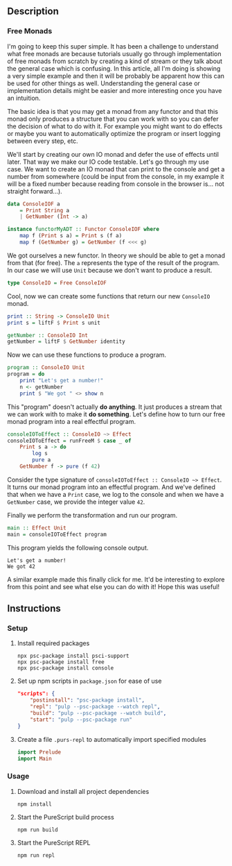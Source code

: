 ## Description
### Free Monads
I'm going to keep this super simple. It has been a challenge to understand what free monads are because tutorials usually go through implementation of free monads from scratch by creating a kind of stream or they talk about the general case which is confusing. In this article, all I'm doing is showing a very simple example and then it will be probably be apparent how this can be used for other things as well. Understanding the general case or implementation details might be easier and more interesting once you have an intuition.

The basic idea is that you may get a monad from any functor and that this monad only produces a structure that you can work with so you can defer the decision of what to do with it. For example you might want to do effects or maybe you want to automatically optimize the program or insert logging between every step, etc.

We'll start by creating our own IO monad and defer the use of effects until later. That way we make our IO code testable. Let's go through my use case. We want to create an IO monad that can print to the console and get a number from somewhere (could be input from the console, in my example it will be a fixed number because reading from console in the browser is... not straight forward...).
```purescript
data ConsoleIOF a
    = Print String a
    | GetNumber (Int -> a)

instance functorMyADT :: Functor ConsoleIOF where
    map f (Print s a) = Print s (f a)
    map f (GetNumber g) = GetNumber (f <<< g)
```
We got ourselves a new functor. In theory we should be able to get a monad from that (for free). The `a` represents the type of the result of the program. In our case we will use `Unit` because we don't want to produce a result.
```purescript
type ConsoleIO = Free ConsoleIOF
```
Cool, now we can create some functions that return our new `ConsoleIO` monad.
```purescript
print :: String -> ConsoleIO Unit
print s = liftF $ Print s unit

getNumber :: ConsoleIO Int
getNumber = liftF $ GetNumber identity
```
Now we can use these functions to produce a program.
```purescript
program :: ConsoleIO Unit
program = do
    print "Let's get a number!"
    n <- getNumber
    print $ "We got " <> show n
```
This "program" doesn't actually **do anything**. It just produces a stream that we can work with to make it **do something**. Let's define how to turn our free monad program into a real effectful program.
```purescript
consoleIOToEffect :: ConsoleIO ~> Effect
consoleIOToEffect = runFreeM $ case _ of
    Print s a -> do
        log s
        pure a
    GetNumber f -> pure (f 42)
```
Consider the type signature of `consoleIOToEffect :: ConsoleIO ~> Effect`. It turns our monad program into an effectful program. And we've defined that when we have a `Print` case, we log to the console and when we have a `GetNumber` case, we provide the integer value `42`.

Finally we perform the transformation and run our program.
```purescript
main :: Effect Unit
main = consoleIOToEffect program
```
This program yields the following console output.
```
Let's get a number!
We got 42
```
A similar example made this finally click for me. It'd be interesting to explore from this point and see what else you can do with it! Hope this was useful!
## Instructions
### Setup
1. Install required packages
    ```
    npx psc-package install psci-support
    npx psc-package install free
    npx psc-package install console
    ```
1. Set up npm scripts in `package.json` for ease of use
    ```json
    "scripts": {
        "postinstall": "psc-package install",
        "repl": "pulp --psc-package --watch repl",
        "build": "pulp --psc-package --watch build",
        "start": "pulp --psc-package run"
    }
    ```
1. Create a file `.purs-repl` to automatically import specified modules
    ```purescript
    import Prelude
    import Main
    ```
### Usage
1. Download and install all project dependencies
    ```
    npm install
    ```
1. Start the PureScript build process
    ```
    npm run build
    ```
1. Start the PureScript REPL
    ```
    npm run repl
    ```
